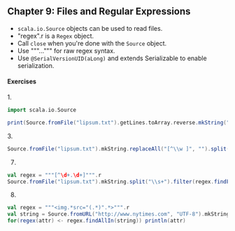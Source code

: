 ## Chapter 9: Files and Regular Expressions

* `scala.io.Source` objects can be used to read files.
* "regex".r is a `Regex` object.
* Call `close` when you're done with the `Source` object.
* Use """...""" for raw regex syntax.
* Use `@SerialVersionUID(aLong)` and extends Serializable to enable serialization.

#### Exercises

1\.

```scala
import scala.io.Source

print(Source.fromFile("lipsum.txt").getLines.toArray.reverse.mkString("\n"))
```
3\. 

```scala
Source.fromFile("lipsum.txt").mkString.replaceAll("[^\\w ]", "").split("\\s+").filter(_.length > 12).map(println(_))
```

7.
```scala
val regex = """[^\d+.\d+]""".r
Source.fromFile("lipsum.txt").mkString.split("\\s+").filter(regex.findFirstIn(_) != None).map(println(_))
```

8.
```scala
val regex = """<img.*src="(.*)".*>""".r
val string = Source.fromURL("http://www.nytimes.com", "UTF-8").mkString
for(regex(attr) <- regex.findAllIn(string)) println(attr)
```

